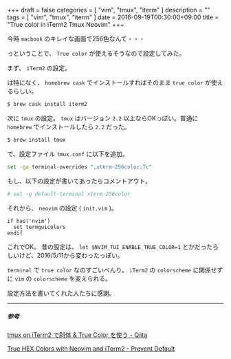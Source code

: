 +++
draft = false
categories = [ "vim", "tmux", "iterm" ]
description = ""
tags = [ "vim", "tmux", "iterm" ]
date = 2016-09-19T00:30:00+09:00
title = "True color in iTerm2 Tmux Neovim"
+++

今時 `macbook` のキレイな画面で256色なんて・・・

っということで、 `True color` が使えるそうなので設定してみた。

まず、 `iTerm2` の設定。

は特になく、 `homebrew cask` でインストールすればそのまま `true color` が使えるらしい。

```sh
$ brew cask install iterm2
```

次に `tmux` の設定。
`tmux` はバージョン `2.2` 以上ならOKっぽい。普通に `homebrew` でインストールしたら `2.2` だった。

```sh
$ brew install tmux
```

で、設定ファイル `tmux.conf` に以下を追加。

```sh
set -ga terminal-overrides ",xterm-256color:Tc"
```

もし、以下の設定が書いてあったらコメントアウト。
```sh
# set -g default-terminal xterm-256color
```

それから、 `neovim` の設定 ( `init.vim` )。

```vim
if has('nvim')
  set termguicolors
endif
```

これでOK。
昔の設定は、
`let $NVIM_TUI_ENABLE_TRUE_COLOR=1`
とかだったらしいけど、2016/5/11から変わったっぽい。

`terminal` で `true color` なのすごいべんり。
`iTerm2` の `colorscheme` に関係せずに `vim` の `colorscheme` を変えられる。

設定方法を書いてくれた人たちに感謝。

- - -
##### 参考

[tmux on iTerm2 で斜体 & True Color を使う - Qiita](http://qiita.com/delphinus35/items/b8c1a8d3af9bbacb85b8)

[True HEX Colors with Neovim and iTerm2 - Prevent Default](http://sts10.github.io/blog/2015/10/24/true-hex-colors-with-neovim-and-iterm2/)


